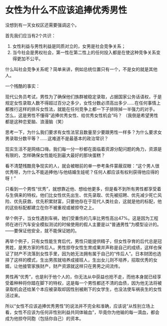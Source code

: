 # 女性为什么不应该追捧优秀男性

没想到有一天女权区还需要强调这个。

首先我们应当有2个共识：

1. 女性利益与男性利益是同质对立的，女男是社会竞争关系；
2. 当今社会是男权社会，第一性在第二性上的任何投入都是在使这种竞争关系变得更加不公平。

什么叫社会竞争关系呢？简单来讲，例如总统位置只有一个，不是女的就是其他人。

一个残酷的事实：

现代公务员考试，男性为了确保他们族群被稳定录取，占据国家公务话语权，于是规定女性录取人数不得超过百分之多少，女性分数必须高出多少……在任何事情上都推行这样的排斥女性法，就能在任何竞争上都一下子排除掉一半强力的对手。
怎么，这是男性不懂得“追捧优秀女性、给优秀女性机会”吗？
（我倒是希望男性都是这种恋爱脑、浪漫脑（笑）

思考一下，为什么我们要求有女性法官且数量至少要跟男性一样多？为什么要求女男录取分数平等？……这难道不是最基本的政治常识？

现实生活不是网络口嗨，我们每一分一秒都在面临着资源分配问题的角力，资源是有限的，怎样确保女性能吃到最大最好的那块蛋糕？

看不清楚残酷竞争现实的人，就会被眼前的单一参考条件蒙蔽双眼：“这个男人很优秀呀，为什么不能追捧他/与他结婚生娃呢？任何人都应该有权利获得他应得的呀！”

只看到一个男性“优秀”，就想靠近他、想给他更多，但是看不到所有男性都享受着与生俱来的特权。他们比女性优先出生、优先录取、优先被招聘、优先减少死亡风险、优先获救、优先积累财富，只要他存在于现代人类社会，这就是他的标配，他的这些标配都建立在你不被重视或被掠夺之上。

举个例子，当女性遇到车祸，她们受重伤的几率比男性高出47%。这是因为工程师在进行汽车安全模拟测试的时候使用的假人主要是以“普通男性”为模型设计的。——要保证他安全，就不能保证她的。

再举个例子，只有女性能生育后代，男性只能提供精子，但女性孕育的后代总是冠男姓，是男方家的传后人。男性掠夺女性生育成果并声称是自己的成绩，这样也保证了财产不流落到女性手里，因为她无法拥有属于自己的“传后人”。日本财团也选择了这样的模式，生出男孩就培养成接班人，生出女儿则不培养，招取优秀的女婿，让他接管家族财产，财产资源就这样只在男男之间流传。

男性再“优秀”，也是利于他个人的，你无法从中获益也抢不走，而他本身就已经享受着种种将你踏在脚下的特权，这是每一个男性都还不清的血债，因为他无法将被录取机会还给某个本应被录取却因性别被刷下的女学生，也没法使车祸丧生的女性活过来。

所以“女性不应该追捧优秀男性”的说法并不完全和准确，应该说“从性别立场上看，女性不应该为任何非性别利益共同体输血”，毕竟你为他输的每一滴血，都会成为他掠夺同胞（包括你自己）的资本。
